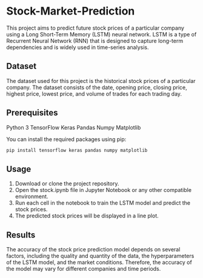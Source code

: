 # Stock-Market-Prediction
This project aims to predict future stock prices of a particular company using a Long Short-Term Memory (LSTM) neural network. LSTM is a type of Recurrent Neural Network (RNN) that is designed to capture long-term dependencies and is widely used in time-series analysis.

## Dataset
The dataset used for this project is the historical stock prices of a particular company. The dataset consists of the date, opening price, closing price, highest price, lowest price, and volume of trades for each trading day.

## Prerequisites
Python 3
TensorFlow
Keras
Pandas
Numpy
Matplotlib

You can install the required packages using pip:
``` bash
pip install tensorflow keras pandas numpy matplotlib
```
## Usage
1. Download or clone the project repository.
2. Open the stock.ipynb file in Jupyter Notebook or any other compatible environment.
3. Run each cell in the notebook to train the LSTM model and predict the stock prices.
4. The predicted stock prices will be displayed in a line plot.
## Results
The accuracy of the stock price prediction model depends on several factors, including the quality and quantity of the data, the hyperparameters of the LSTM model, and the market conditions. Therefore, the accuracy of the model may vary for different companies and time periods.
